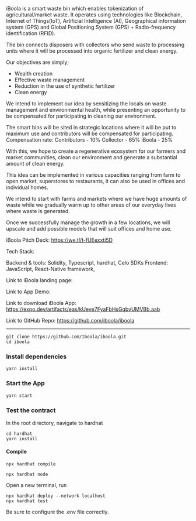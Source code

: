 iBoola is a smart waste bin which enables tokenization of agricultural/market waste. It operates using technologies like Blockchain, Internet of Things(IoT), Artificial Intelligence (AI), Geographical information system (GPS) and Global Positioning System (GPS) + Radio-frequency identification (RFID).  

The bin connects disposers with collectors who send waste to processing units where it will be processed into organic fertilizer and clean energy.


Our objectives are simply;
- Wealth creation
- Effective waste management
- Reduction in the use of synthetic fertilizer
- Clean energy

We intend to implement our idea by sensitizing the locals on waste management and environmental health, while presenting an opportunity to be compensated for participating in cleaning our environment.

The smart bins will be sited in strategic locations where it will be put to maximum use and contributors will be compensated for participating. 
Compensation rate:
Contributors - 10%
Collector - 65%
iBoola - 25%

With this, we hope to create a regenerative ecosystem for our farmers and market communities, clean our environment and generate a substantial amount of clean energy.

This idea can be implemented in various capacities ranging from farm to open market, superstores to restaurants, it can also be used in offices and individual homes. 

We intend to start with farms and markets where we have huge amounts of waste while we gradually warm up to other areas of our everyday lives where waste is generated.

Once we successfully manage the growth in a few locations, we will upscale and add possible models that will suit offices and home use.


iBoola Pitch Deck: https://we.tl/t-fUEexxti5D

Tech Stack:

Backend & tools: Solidity, Typescript, hardhat, Celo SDKs 
Frontend: JavaScript, React-Native framework,


Link to iBoola landing page: 


Link to App Demo: 


Link to download iBoola App: https://expo.dev/artifacts/eas/kUeve7FyaFbHsGqbvUMVBb.aab



Link to GitHub Repo: https://github.com/iboola/iboola

-----------

```
git clone https://github.com/Iboola/iboola.git
cd iboola
```

### Install dependencies
```
yarn install

```

### Start the App
```
yarn start
```


### Test the contract

In the root directory, navigate to hardhat

```
cd hardhat
yarn install
```

#### Compile 
```
npx hardhat compile

```
```
npx hardhat node
```

Open a new terminal, run
```
npx hardhat deploy --network localhost
npx hardhat test

```

Be sure to configure the .env file correctly.

```
